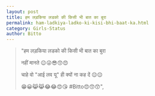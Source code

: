 ```yaml
---
layout: post
title: हम लड़किया लडको की किसी भी बात का बुरा
permalink: ham-ladkiya-ladko-ki-kisi-bhi-baat-ka.html
category: Girls-Status
author: Bitto
---
```

> "हम लड़किया लडको की किसी भी बात का बुरा
> 
> नहीं मानते 😉😜😎😙😍
> 
> चाहे वो \"आई लव यू\" ही क्यों ना कह दें 😌😌
> 
> 😁😀😹😹😂😂😍😘 #Bitto😍😙😙",